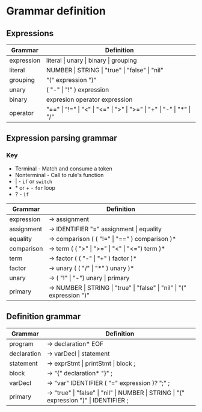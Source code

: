 # Grammar definition


## Expressions

|Grammar    |Definition                                                                                                     |
|-------    |----------                                                                                                     |
|expression | literal &#124; unary &#124; binary &#124; grouping                                                            |
|literal    | NUMBER &#124; STRING &#124; "true" &#124; "false" &#124; "nil"                                                |
|grouping   | "(" expression ")"                                                                                            |
|unary      | ( "-" &#124; "!" ) expression                                                                                 |
|binary     | expresion operator expression                                                                                 |
|operator   | "==" &#124; "!=" &#124; "<" &#124; "<=" &#124; ">" &#124; ">=" &#124; "+" &#124; "-" &#124; "*" &#124; "/"    |


## Expression parsing grammar

### Key
* Terminal      - Match and consume a token
* Nonterminal   - Call to rule's function
* &#124;        - `if` or `switch`
* \* or +       - `for` loop
* ?             - `if`

|Grammar    |Definition                                                                                     |
|-------    |----------                                                                                     |
|expression | -> assignment                                                                                 |
|assignment | -> IDENTIFIER "=" assignment  &#124; equality                                                 |
|equality   | -> comparison ( ( "!=" &#124; "==" ) comparison )*                                            |
|comparison | -> term ( ( ">" &#124; ">=" &#124; "<" &#124; "<=") term )*                                   |
|term       | -> factor ( ( "-" &#124; "+" ) factor )*                                                      |
|factor     | -> unary ( ( "/" &#124; "\*" ) unary )*                                                       |
|unary      | -> ( "!" &#124; "-") unary &#124; primary                                                     |
|primary    | -> NUMBER &#124; STRING &#124; "true" &#124; "false" &#124; "nil" &#124; "(" expression ")"   |


## Definition grammar

|Grammar    |Definition                                                                                                         |
|-------    |----------                                                                                                         |
|program    | -> declaration* EOF                                                                                               |
|declaration| -> varDecl &#124; statement                                                                                       |
|statement  | -> exprStmt &#124; printStmt  &#124; block ;                                                                                      |
|block      | -> "{" declaration* "}" ;  
|varDecl    | -> "var" IDENTIFIER ( "=" expression )? ";" ;                                                                     |
|primary    | -> "true" &#124; "false" &#124; "nil" &#124; NUMBER &#124; STRING &#124; "(" expression ")" &#124; IDENTIFIER ;   |

